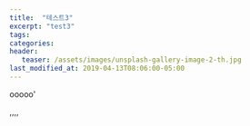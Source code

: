 ```yaml
---
title:  "테스트3"
excerpt: "test3"
tags:
categories:
header:
   teaser: /assets/images/unsplash-gallery-image-2-th.jpg
last_modified_at: 2019-04-13T08:06:00-05:00
---
```


ooooo'


,,,,
